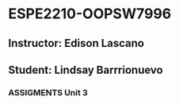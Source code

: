 # ESPE2210-OOPSW7996
## Instructor: Edison Lascano
## Student: Lindsay Barrrionuevo
### ASSIGMENTS Unit 3

